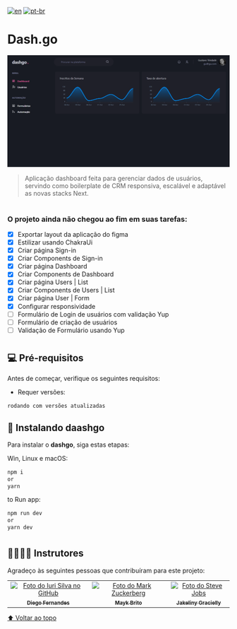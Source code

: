 [![en](https://img.shields.io/badge/lang-en-red.svg)](https://github.com/gutoo01/template-ignite-dashgo-04/blob/main/readme.md)
[![pt-br](https://img.shields.io/badge/lang-pt--br-blue.svg)](https://github.com/gutoo01/template-ignite-dashgo-04/blob/main/readme.pt-br.md)


# **Dash.go**

<img src="./dashgo-preview.png" alt="ignews">

> Aplicação dashboard feita para gerenciar dados de usuários, servindo como boilerplate de CRM responsiva, escalável e adaptável as novas stacks Next.

#

### O projeto ainda não chegou ao fim em suas tarefas:

- [x] Exportar layout da aplicação do figma
- [x] Estilizar usando ChakraUi
- [x] Criar página Sign-in
- [x] Criar Components de Sign-in
- [x] Criar página Dashboard
- [x] Criar Components de Dashboard
- [x] Criar página Users | List
- [x] Criar Components de Users | List
- [x] Criar página User | Form
- [x] Configurar responsividade
- [ ] Formulário de Login de usuários com validação Yup
- [ ] Formulário de criação de usuários
- [ ] Validação de Formulário usando Yup

#

## 💻 Pré-requisitos

Antes de começar, verifique os seguintes requisitos:

- Requer versões:  

```
rodando com versões atualizadas
```

## 🚀 Instalando **daashgo**

Para instalar o **dashgo**, siga estas etapas:

Win, Linux e macOS:

```
npm i
or
yarn
```

to Run app:

```
npm run dev
or
yarn dev
```

#

## 🫱🏻‍🫲🏽 Instrutores

Agradeço às seguintes pessoas que contribuíram para este projeto:

<table>
  <tr>
    <td align="center">
      <a href="#">
        <img src="https://github.com/diego3g.png" width="100px;" alt="Foto do Iuri Silva no GitHub"/><br>
        <sub>
          <b>Diego Fernandes</b>
        </sub>
      </a>
    </td>
    <td align="center">
      <a href="#">
        <img src="https://github.com/maykbrito.png" width="100px;" alt="Foto do Mark Zuckerberg"/><br>
        <sub>
          <b>Mayk Brito</b>
        </sub>
      </a>
    </td>
    <td align="center">
      <a href="#">
        <img src="https://github.com/jakeliny.png" width="100px;" alt="Foto do Steve Jobs"/><br>
        <sub>
          <b>Jakeliny Gracielly</b>
        </sub>
      </a>
    </td>
  </tr>
</table>

[⬆ Voltar ao topo](#Dash.go)<br>

